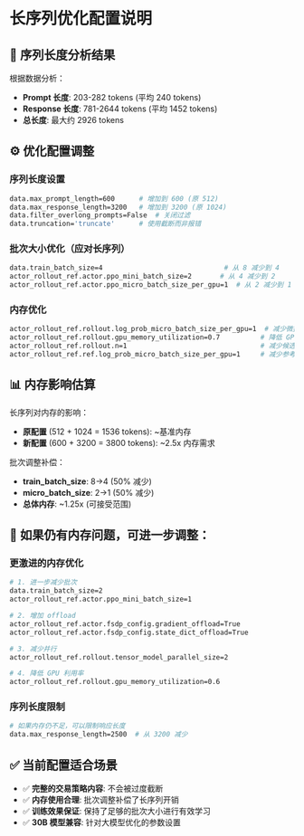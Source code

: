 # 长序列优化配置说明

## 🎯 序列长度分析结果

根据数据分析：
- **Prompt 长度**: 203-282 tokens (平均 240 tokens)
- **Response 长度**: 781-2644 tokens (平均 1452 tokens) 
- **总长度**: 最大约 2926 tokens

## ⚙️ 优化配置调整

### 序列长度设置
```bash
data.max_prompt_length=600      # 增加到 600 (原 512)
data.max_response_length=3200   # 增加到 3200 (原 1024)
data.filter_overlong_prompts=False  # 关闭过滤
data.truncation='truncate'      # 使用截断而非报错
```

### 批次大小优化（应对长序列）
```bash
data.train_batch_size=4                              # 从 8 减少到 4
actor_rollout_ref.actor.ppo_mini_batch_size=2       # 从 4 减少到 2  
actor_rollout_ref.actor.ppo_micro_batch_size_per_gpu=1  # 从 2 减少到 1
```

### 内存优化
```bash
actor_rollout_ref.rollout.log_prob_micro_batch_size_per_gpu=1  # 减少微批次
actor_rollout_ref.rollout.gpu_memory_utilization=0.7          # 降低 GPU 利用率
actor_rollout_ref.rollout.n=1                                 # 减少候选数量
actor_rollout_ref.ref.log_prob_micro_batch_size_per_gpu=1     # 减少参考模型批次
```

## 📊 内存影响估算

长序列对内存的影响：
- **原配置** (512 + 1024 = 1536 tokens): ~基准内存
- **新配置** (600 + 3200 = 3800 tokens): ~2.5x 内存需求

批次调整补偿：
- **train_batch_size**: 8→4 (50% 减少)
- **micro_batch_size**: 2→1 (50% 减少)
- **总体内存**: ~1.25x (可接受范围)

## 🔧 如果仍有内存问题，可进一步调整：

### 更激进的内存优化
```bash
# 1. 进一步减少批次
data.train_batch_size=2
actor_rollout_ref.actor.ppo_mini_batch_size=1

# 2. 增加 offload
actor_rollout_ref.actor.fsdp_config.gradient_offload=True
actor_rollout_ref.actor.fsdp_config.state_dict_offload=True

# 3. 减少并行
actor_rollout_ref.rollout.tensor_model_parallel_size=2

# 4. 降低 GPU 利用率
actor_rollout_ref.rollout.gpu_memory_utilization=0.6
```

### 序列长度限制
```bash
# 如果内存仍不足，可以限制响应长度
data.max_response_length=2500  # 从 3200 减少
```

## ✅ 当前配置适合场景

- ✅ **完整的交易策略内容**: 不会被过度截断
- ✅ **内存使用合理**: 批次调整补偿了长序列开销  
- ✅ **训练效果保证**: 保持了足够的批次大小进行有效学习
- ✅ **30B 模型兼容**: 针对大模型优化的参数设置